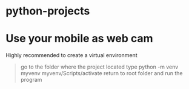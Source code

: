 # python-projects

# Use your mobile as web cam

Highly recommended to create a virtual environment
>go to the folder where the project located
>type python -m venv myvenv
>myvenv/Scripts/activate
>return to root folder and run the program


